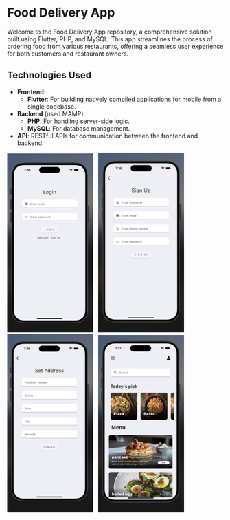# Food Delivery App

Welcome to the Food Delivery App repository, a comprehensive solution built using Flutter, PHP, and MySQL. This app streamlines the process of ordering food from various restaurants, offering a seamless user experience for both customers and restaurant owners.

## Technologies Used

- **Frontend**: 
  - **Flutter**: For building natively compiled applications for mobile from a single codebase.
- **Backend** (used MAMP): 
  - **PHP**: For handling server-side logic.
  - **MySQL**: For database management.
- **API**: RESTful APIs for communication between the frontend and backend.

<!--![App Screenshot](Example/login.png)-->
<img src="Example/login.png" alt="App Screenshot" width="200"/>&nbsp;&nbsp;&nbsp;<img src="Example/signup.png" alt="App Screenshot" width="200"/>&nbsp;&nbsp;&nbsp;<img src="Example/setAddr.png" alt="App Screenshot" width="200"/>&nbsp;&nbsp;&nbsp;<img src="Example/menu.png" alt="App Screenshot" width="200"/>




<!--
## Getting Started

1. **Clone the repository**:
   ```sh
   git clone https://github.com/Haripriya-1212/Food-Delivery-App.git

-->
